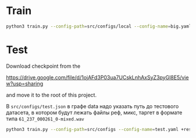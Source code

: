# Train

```bash
python3 train.py --config-path=src/configs/local --config-name=big.yaml
```

# Test

Download checkpoint from the

https://drive.google.com/file/d/1ojAFd3P03ua7UCskLnhAxSyZ3pyGl8E5/view?usp=sharing

and move it to the root of this project.

В `src/configs/test.json` в графе data надо указать путь до тестового датасета,
в котором будут лежать файлы реф, микс, таргет в формате типа `61_237_000261_0-mixed.wav`

```bash
python3 train.py --config-path=src/configs --config-name=test.yaml +resume="/Users/leoproko/hse_ami/ml/dla2023/hw2_ss/ss_hw/checkpoint-epoch23.pth"
```
